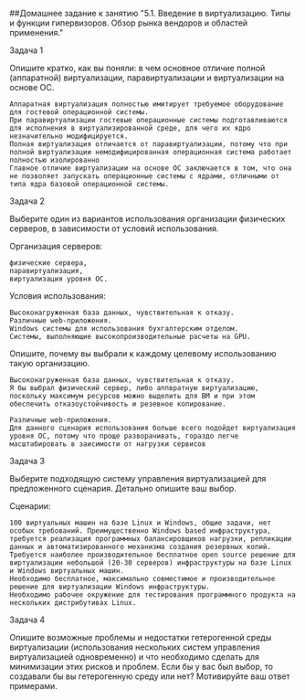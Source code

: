 ##Домашнее задание к занятию "5.1. Введение в виртуализацию. Типы и функции гипервизоров. Обзор рынка вендоров и областей применения."

Задача 1

Опишите кратко, как вы поняли: в чем основное отличие полной (аппаратной) виртуализации, паравиртуализации и виртуализации на основе ОС.

    Аппаратная виртуализация полностью имитирует требуемое оборудование для гостевой операционной системы.
    При паравиртуализации гостевые операционные системы подготавливаются для исполнения в виртуализированной среде, для чего их ядро незначительно модифицируется. 
    Полная виртуализация отличается от паравиртуализации, потому что при полной виртуализации немодифицированная операционная система работает полностью изолированно
    Главное отличие виртуализации на основе ОС заключается в том, что она не позволяет запускать операционные системы с ядрами, отличными от типа ядра базовой операционной системы.

Задача 2

Выберите один из вариантов использования организации физических серверов, в зависимости от условий использования.

Организация серверов:

    физические сервера,
    паравиртуализация,
    виртуализация уровня ОС.

Условия использования:

    Высоконагруженная база данных, чувствительная к отказу.
    Различные web-приложения.
    Windows системы для использования бухгалтерским отделом.
    Системы, выполняющие высокопроизводительные расчеты на GPU.

Опишите, почему вы выбрали к каждому целевому использованию такую организацию.

    Высоконагруженная база данных, чувствительная к отказу.
    Я бы выбрал физический сервер, либо аппвратную виртуализацию, поскольку максимум ресурсов можно выделить для ВМ и при этом обеспечить отказоустойчивость и резевное копирование.
    
    Различные web-приложения.
    Для данного сценария использования больше всего подойдет виртуализация уровня ОС, потому что проще разворачивать, гораздо легче масштабировать в заисимости от нагрузки сервисов
    
Задача 3

Выберите подходящую систему управления виртуализацией для предложенного сценария. Детально опишите ваш выбор.

Сценарии:

    100 виртуальных машин на базе Linux и Windows, общие задачи, нет особых требований. Преимущественно Windows based инфраструктура, требуется реализация программных балансировщиков нагрузки, репликации данных и автоматизированного механизма создания резервных копий.
    Требуется наиболее производительное бесплатное open source решение для виртуализации небольшой (20-30 серверов) инфраструктуры на базе Linux и Windows виртуальных машин.
    Необходимо бесплатное, максимально совместимое и производительное решение для виртуализации Windows инфраструктуры.
    Необходимо рабочее окружение для тестирования программного продукта на нескольких дистрибутивах Linux.

Задача 4

Опишите возможные проблемы и недостатки гетерогенной среды виртуализации (использования нескольких систем управления виртуализацией одновременно) и что необходимо сделать для минимизации этих рисков и проблем. Если бы у вас был выбор, то создавали бы вы гетерогенную среду или нет? Мотивируйте ваш ответ примерами.